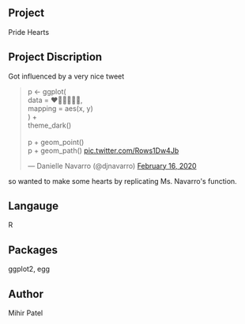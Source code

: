 Project
--------
Pride Hearts

Project Discription
--------------------
Got influenced by a very nice tweet 
<blockquote class="twitter-tweet"><p lang="cs" dir="ltr">p &lt;- ggplot(<br> data = ❤️🧡💛💚💙💜,<br> mapping = aes(x, y)<br>) + <br> theme_dark()<br><br>p + geom_point() <br>p + geom_path() <a href="https://t.co/Rows1Dw4Jb">pic.twitter.com/Rows1Dw4Jb</a></p>&mdash; Danielle Navarro (@djnavarro) <a href="https://twitter.com/djnavarro/status/1228840241441595392?ref_src=twsrc%5Etfw">February 16, 2020</a></blockquote> 
so wanted to make some hearts by replicating Ms. Navarro's function.

Langauge
---------
R

Packages
--------
ggplot2, egg

Author
------
Mihir Patel

